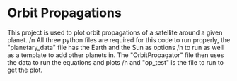 # Orbit Propagations
This project is used to plot orbit propagations of a satellite around a given planet. /n
All three python files are required for this code to run properly, the "planetary_data" file has the Earth and the Sun as options /n
to run as well as a template to add other planets in. The "OrbitPropagator" file then uses the data to run the equations and plots /n
and "op_test" is the file to run to get the plot.
